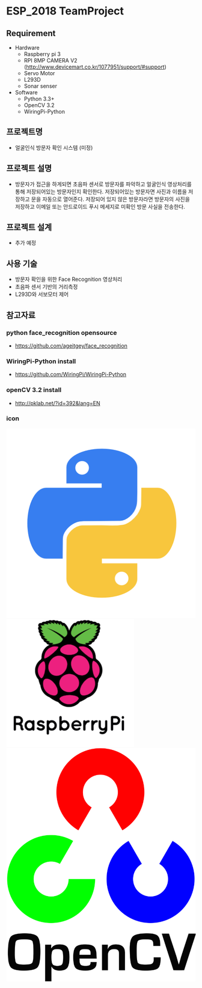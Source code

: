 # ESP_2018 TeamProject

## Requirement

- Hardware
	- Raspberry pi 3
	- RPI 8MP CAMERA V2 (http://www.devicemart.co.kr/1077951/support/#support)
	- Servo Motor
	- L293D
	- Sonar senser
- Software
	- Python 3.3+
	- OpenCV 3.2
	- WiringPi-Python 


## 프로젝트명

- 얼굴인식 방문자 확인 시스템 (미정)

## 프로젝트 설명

- 방문자가 접근을 하게되면 초음파 센서로 방문자를 파악하고 얼굴인식 영상처리를 통해 저장되어있는 방문자인지 확인한다. 저장되어있는 방문자면 사진과 이름을 저장하고 문을 자동으로 열어준다. 저장되어 있지 않은 방문자라면 방문자의 사진을 저장하고 이메일 또는 안드로이드 푸시 메세지로 미확인 방문 사실을 전송한다.

## 프로젝트 설계

- 추가 예정

## 사용 기술

- 방문자 확인을 위한 Face Recognition 영상처리
- 초음파 센서 기반의 거리측정
- L293D와 서보모터 제어

## 참고자료

### python face_recognition opensource

- https://github.com/ageitgey/face_recognition

### WiringPi-Python install

- https://github.com/WiringPi/WiringPi-Python

### openCV 3.2 install

- http://pklab.net/?id=392&lang=EN

### icon

![python](images/python.png)
![raspberrypi](images/raspberrypi.png)
![opencv](images/opencv.png)